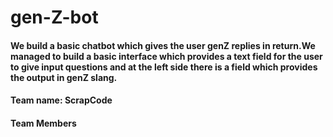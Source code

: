 # gen-Z-bot
#### We build a basic chatbot which gives the user genZ replies in return.We managed to build a basic interface which provides a text field for the user to give input questions and at the left side there is a field which provides the output in genZ slang.
#### Team name: ScrapCode
#### Team Members
    

